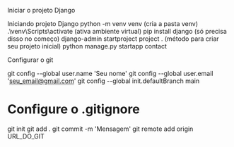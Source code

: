 Iniciar o projeto Django

Iniciando projeto Django
python -m venv venv (cria a pasta venv)
.\venv\Scripts\activate (ativa ambiente virtual)
pip install django (só precisa disso no começo)
django-admin startproject project . (método para criar seu projeto inicial)
python manage.py startapp contact

Configurar o git

git config --global user.name 'Seu nome'
git config --global user.email 'seu_email@gmail.com'
git config --global init.defaultBranch main
# Configure o .gitignore
git init
git add .
git commit -m 'Mensagem'
git remote add origin URL_DO_GIT